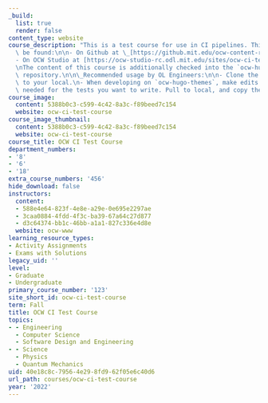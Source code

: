 ```yaml
---
_build:
  list: true
  render: false
content_type: website
course_description: "This is a test course for use in CI pipelines. This course can\
  \ be found:\n\n- On Github at \_[https://github.mit.edu/ocw-content-rc/ocw-ci-test-course](https://github.mit.edu/ocw-content-rc/ocw-ci-test-course)\n\
  - On OCW Studio at [https://ocw-studio-rc.odl.mit.edu/sites/ocw-ci-test-course](https://ocw-studio-rc.odl.mit.edu/sites/ocw-ci-test-course)\n\
  \nThe content of this course is additionally checked into the `ocw-hugo-themes`\
  \ repository.\n\n\_Recommended usage by OL Engineers:\n\n- Clone the github repository\
  \ to your local.\n- When developing on `ocw-hugo-themes`, make edits in Studio as\
  \ needed for the tests you want to write. Pull to local, and copy the files to `ocw-hugo-themes/test-sites/ocw-ci-test-course`."
course_image:
  content: 5388b0c3-c599-4c42-8a3c-f89beed7c154
  website: ocw-ci-test-course
course_image_thumbnail:
  content: 5388b0c3-c599-4c42-8a3c-f89beed7c154
  website: ocw-ci-test-course
course_title: OCW CI Test Course
department_numbers:
- '8'
- '6'
- '18'
extra_course_numbers: '456'
hide_download: false
instructors:
  content:
  - 588e4e64-823f-4e8e-a29e-0e695e2297ae
  - 3caa0884-4fdd-4f3c-ba39-67a64c27d877
  - d3c64374-bb1c-46bb-a1a1-827c336e4d8e
  website: ocw-www
learning_resource_types:
- Activity Assignments
- Exams with Solutions
legacy_uid: ''
level:
- Graduate
- Undergraduate
primary_course_number: '123'
site_short_id: ocw-ci-test-course
term: Fall
title: OCW CI Test Course
topics:
- - Engineering
  - Computer Science
  - Software Design and Engineering
- - Science
  - Physics
  - Quantum Mechanics
uid: 40e18c8c-7956-4e29-8fd9-62f05e6c40d6
url_path: courses/ocw-ci-test-course
year: '2022'
---
```

